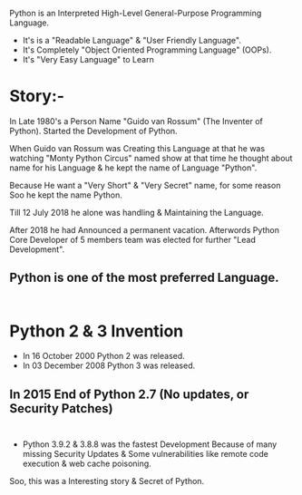 Python is an Interpreted High-Level General-Purpose Programming Language.

* It's is a "Readable Language" & "User Friendly Language".
* It's Completely "Object Oriented Programming Language" (OOPs).
* It's "Very Easy Language" to Learn

# Story:-

In Late 1980's a Person Name "Guido van Rossum" (The Inventer of Python). Started the Development of Python.

When Guido van Rossum was Creating this Language at that he was watching "Monty Python Circus" named show at that time he thought about name for his Language & he kept the name of Language "Python".

Because He want a "Very Short" & "Very Secret" name, for some reason Soo he kept the name Python.

Till 12 July 2018 he alone was handling & Maintaining the Language.

After 2018 he had Announced a permanent vacation.
Afterwords Python Core Developer of 5 members team was elected for further "Lead Development".

## Python is one of the most preferred Language.<br><br>

# Python 2 & 3 Invention
- In 16 October 2000 Python 2 was released.
- In 03 December 2008 Python 3 was released.

## In 2015 End of Python 2.7 (No updates, or Security Patches)<br><br>

* Python 3.9.2 & 3.8.8 was the fastest Development Because of many missing Security Updates & Some vulnerabilities like remote code execution & web cache poisoning.

Soo, this was a Interesting story & Secret of Python.
